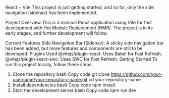 React + Vite
This project is just getting started, and so far, only the side navigation (sidenav) has been implemented.

Project Overview
This is a minimal React application using Vite for fast development with Hot Module Replacement (HMR). The project is in its early stages, and further development will follow.

Current Features
Side Navigation Bar (Sidenav): A sticky side navigation bar has been added, but more features and components are still to be developed.
Plugins Used
@vitejs/plugin-react: Uses Babel for Fast Refresh.
@vitejs/plugin-react-swc: Uses SWC for Fast Refresh.
Getting Started
To run this project locally, follow these steps:

1. Clone the repository
bash
Copy code
git clone https://github.com/your-username/your-repository-name.git
cd your-repository-name
2. Install dependencies
bash
Copy code
npm install
3. Start the development server
bash
Copy code
npm run dev
